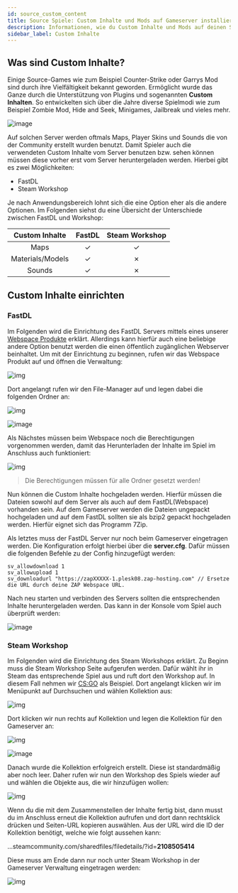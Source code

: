 ```yaml
---
id: source_custom_content
title: Source Spiele: Custom Inhalte und Mods auf Gameserver installieren
description: Informationen, wie du Custom Inhalte und Mods auf deinen Source Gameserver (z. B. CSS oder Garry's Mod) von ZAP-Hosting installieren kannst - ZAP-Hosting.com Dokumentationen
sidebar_label: Custom Inhalte
---
```


## Was sind Custom Inhalte?

Einige Source-Games wie zum Beispiel Counter-Strike oder Garrys Mod sind durch ihre Vielfältigkeit bekannt geworden. Ermöglicht wurde das Ganze durch die Unterstützung von Plugins und sogenannten **Custom Inhalten**. So entwickelten sich über die Jahre diverse Spielmodi wie zum Beispiel Zombie Mod, Hide and Seek, Minigames, Jailbreak und vieles mehr. 

![image](https://user-images.githubusercontent.com/13604413/159178680-6fd1ea06-9ee9-4bfc-a23e-2f3457800c04.png)



Auf solchen Server werden oftmals Maps, Player Skins und Sounds die von der Community erstellt wurden benutzt. Damit Spieler auch die verwendeten Custom Inhalte vom Server benutzen bzw. sehen können müssen diese vorher erst vom Server heruntergeladen werden. Hierbei gibt es zwei Möglichkeiten:

- FastDL
- Steam Workshop

Je nach Anwendungsbereich lohnt sich die eine Option eher als die andere Optionen. Im Folgenden siehst du eine Übersicht der Unterschiede zwischen FastDL und Workshop:

|  Custom Inhalte  | FastDL | Steam Workshop |
| :--------------: | :----: | :------------: |
|       Maps       |   ✓    |       ✓        |
| Materials/Models |   ✓    |       ✗        |
|      Sounds      |   ✓    |       ✗        |



## Custom Inhalte einrichten



### FastDL

Im Folgenden wird die Einrichtung des FastDL Servers mittels eines unserer [Webspace Produkte](https://zap-hosting.com/de/shop/product/webspace/) erklärt. Allerdings kann hierfür auch eine beliebige andere Option benutzt werden die einen öffentlich zugänglichen Webserver beinhaltet. Um mit der Einrichtung zu beginnen, rufen wir das Webspace Produkt auf und öffnen die Verwaltung:

![img](https://screensaver01.zap-hosting.com/index.php/s/dAwjLtmZMC26APG/preview)



Dort angelangt rufen wir den File-Manager auf und legen dabei die folgenden Ordner an:

![img](https://screensaver01.zap-hosting.com/index.php/s/sK75ft8bTw4kADT/preview)

![image](https://user-images.githubusercontent.com/13604413/159178687-7ea690cf-0d73-4e22-a302-023be7603cef.png)



Als Nächstes müssen beim Webspace noch die Berechtigungen vorgenommen werden, damit das Herunterladen der Inhalte im Spiel im Anschluss auch funktioniert:

![img](https://screensaver01.zap-hosting.com/index.php/s/BJmLyT28QB58d8f/preview)

> Die Berechtigungen müssen für alle Ordner gesetzt werden!

Nun können die Custom Inhalte hochgeladen werden. Hierfür müssen die Dateien sowohl auf dem Server als auch auf dem FastDL(Webspace) vorhanden sein. Auf dem Gameserver werden die Dateien ungepackt hochgeladen und auf dem FastDL sollten sie als bzip2 gepackt hochgeladen werden. Hierfür eignet sich das Programm 7Zip.

Als letztes muss der FastDL Server nur noch beim Gameserver eingetragen werden. Die Konfiguration erfolgt hierbei über die **server.cfg**. Dafür müssen die folgenden Befehle zu der Config hinzugefügt werden:

```
sv_allowdownload 1
sv_allowupload 1
sv_downloadurl "https://zapXXXXX-1.plesk08.zap-hosting.com" // Ersetze die URL durch deine ZAP Webspace URL.
```

Nach neu starten und verbinden des Servers sollten die entsprechenden Inhalte heruntergeladen werden. Das kann in der Konsole vom Spiel auch überprüft werden:

![image](https://user-images.githubusercontent.com/13604413/159178720-35ccc5ca-7367-467a-869c-5cf87a834d95.png)



### Steam Workshop

Im Folgenden wird die Einrichtung des Steam Workshops erklärt. Zu Beginn muss die Steam Workshop Seite aufgerufen werden. Dafür wählt ihr in Steam das entsprechende Spiel aus und ruft dort den Workshop auf. In diesem Fall nehmen wir [CS:GO](https://steamcommunity.com/workshop/browse/?appid=730&browsesort=trend&section=collections) als Beispiel. Dort angelangt klicken wir im Menüpunkt auf Durchsuchen und wählen Kollektion aus:

![img](https://screensaver01.zap-hosting.com/index.php/s/e9MkLE3cE974Lmb/preview)



Dort klicken wir nun rechts auf Kollektion und legen die Kollektion für den Gameserver an:

![img](https://screensaver01.zap-hosting.com/index.php/s/cxbwBtwbjEtpNMC/preview)

![image](https://user-images.githubusercontent.com/13604413/159178741-f3d5bd5a-88e7-4bbc-9d9d-5273d16c3676.png)

Danach wurde die Kollektion erfolgreich erstellt. Diese ist standardmäßig aber noch leer. Daher rufen wir nun den Workshop des Spiels wieder auf und wählen die Objekte aus, die wir hinzufügen wollen:

![img](https://screensaver01.zap-hosting.com/index.php/s/4y7D2wtHQgH9tRb/preview)


Wenn du die mit dem Zusammenstellen der Inhalte fertig bist, dann musst du im Anschluss erneut die Kollektion aufrufen und dort dann rechtsklick drücken und Seiten-URL kopieren auswählen. Aus der URL wird die ID der Kollektion benötigt, welche wie folgt aussehen kann:

...steamcommunity.com/sharedfiles/filedetails/?id=**2108505414**

Diese muss am Ende dann nur noch unter Steam Workshop in der Gameserver Verwaltung eingetragen werden:

![img](https://screensaver01.zap-hosting.com/index.php/s/XXEwq6yoANAx5gJ/preview)
